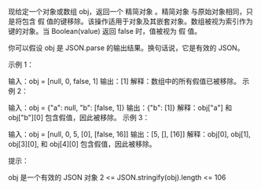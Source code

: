 现给定一个对象或数组 obj，返回一个 精简对象 。精简对象 与原始对象相同，只是将包含 假 值的键移除。该操作适用于对象及其嵌套对象。数组被视为索引作为键的对象。当 Boolean(value) 返回 false 时，值被视为 假 值。

你可以假设 obj 是 JSON.parse 的输出结果。换句话说，它是有效的 JSON。

示例 1：

输入：obj = [null, 0, false, 1]
输出：[1]
解释：数组中的所有假值已被移除。
示例 2：

输入：obj = {"a": null, "b": [false, 1]}
输出：{"b": [1]}
解释：obj["a"] 和 obj["b"][0] 包含假值，因此被移除。
示例 3：

输入：obj = [null, 0, 5, [0], [false, 16]]
输出：[5, [], [16]]
解释：obj[0], obj[1], obj[3][0], 和 obj[4][0] 包含假值，因此被移除。

提示：

obj 是一个有效的 JSON 对象
2 <= JSON.stringify(obj).length <= 106
